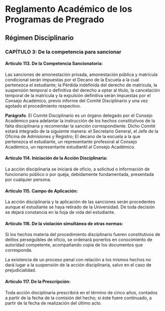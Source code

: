 # Reglamento Académico de los Programas de Pregrado

## Régimen Disciplinario

### CAPÍTULO 3: De la competencia para sancionar

#### Artículo 113. De la Competencia Sancionatoria:
Las sanciones de amonestación privada, amonestación pública y matrícula
condicional serán impuestas por el Decano de la Escuela a la cual pertenezca
el estudiante; la Pérdida indefinida del derecho de matrícula, la suspensión
temporal o definitiva del derecho a optar al título, la cancelación temporal
de la matrícula y la expulsión definitiva serán impuestas por el Consejo
Académico, previo informe del Comité Disciplinario y una vez agotado el
procedimiento respectivo.

**Parágrafo**. El Comité Disciplinario es un órgano delegado por el Consejo
Académico para adelantar la instrucción de los hechos constitutivos de la falta
disciplinaria y recomendar la sanción correspondiente. Dicho Comité estará
integrado de la siguiente manera: el Secretario General, el Jefe de la Oficina
de Admisiones y Registro; El decano de la escuela a la que pertenezca el
estudiante, un representante profesoral al Consejo Académico, un representante
estudiantil al Consejo Académico.

#### Artículo 114. Iniciación de la Acción Disciplinaria:
La acción disciplinaria se iniciará de oficio, a solicitud o información de
funcionario público o por queja, debidamente fundamentada, presentada por
cualquier persona.

#### Artículo 115. Campo de Aplicación:
La acción disciplinaria y la aplicación de las sanciones serán procedentes
aunque el estudiante se haya retirado de la Universidad. De toda decisión se
dejará constancia en la hoja de vida del estudiante.

#### Artículo 116. De la violación simultánea de otras normas:
Si los hechos materia del procedimiento disciplinario fueren constitutivos de
delitos perseguibles de oficio, se ordenará ponerlos en conocimiento de
autoridad competente, acompañando copia de los documentos que corresponda.

La existencia de un proceso penal con relación a los mismos hechos no dará lugar
a la suspensión de la acción disciplinaria, salvo en el caso de prejudicialidad.

#### Artículo 117. De la Prescripción:
Toda acción disciplinaria prescribirá en el término de cinco años, contados a
partir de la fecha de la comisión del hecho; si éste fuere continuado, a partir
de la fecha de realización del último acto.
